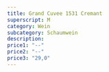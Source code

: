 ```yaml
---
title: Grand Cuvee 1531 Cremant
superscript: M
category: Wein
subcategory: Schaumwein
description:
price1: "--"
price2: "--"
price3: "29,0"
---
```

